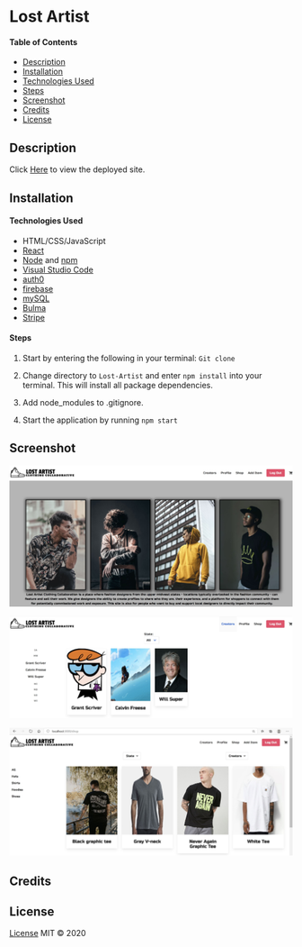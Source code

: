 # Lost Artist
#### Table of Contents
  * [Description](#Description)
  * [Installation](#Installation)
  * [Technologies Used](#Technologies-Used)
  * [Steps](#Steps)
  * [Screenshot](#Screenshot)
  * [Credits](#Credits)
  * [License](#License)

## Description


Click [Here](/url/here) to view the deployed site.
 
## Installation
#### Technologies Used
* HTML/CSS/JavaScript
* [React](https://reactjs.org/)
* [Node](https://nodejs.org/en/) and [npm](https://www.npmjs.com/package/npm)
* [Visual Studio Code](https://code.visualstudio.com/)
* [auth0](https://auth0.com)
* [firebase](https://firebase.google.com/)
* [mySQL](https://www.mysql.com/)
* [Bulma](https://bulma.io/)
* [Stripe](https://stripe.com/)

#### Steps
1.  Start by entering the following in your terminal: `Git clone `

2.  Change directory to `Lost-Artist` and enter `npm install` into your terminal. This will install all package dependencies.

3.  Add node_modules to .gitignore.

4.  Start the application by running `npm start`



## Screenshot

![Home](./client/public/assets/LA_Homepage.JPG)

![Creators](./client/public/assets/LA_Creator.JPG)

![Shop](./client/public/assets/LA_Shop.JPG)



## Credits


## License

[License](LICENSE)
MIT &copy; 2020 

